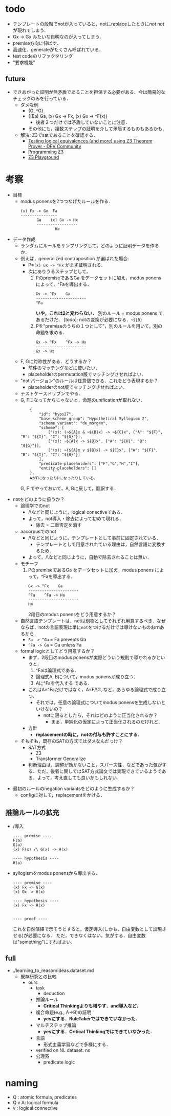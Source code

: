 # todo
* テンプレートの段階でnotが入っていると，notにreplaceしたときにnot notが現れてしまう．
* Gx -> Gx みたいな自明なのが入ってしまう．
* premise方向に伸ばす．
* 高速化．generateがたくさん呼ばれている．
* test codeのリファクタリング
* "要求機能"

## future
* できあがった証明が無矛盾であることを担保する必要がある．今は簡易的なチェックのみを行っている．
    - ダメな例
        - {G, ^G}
        - {(Ea) Ga, (x) Gx -> Fx,  (x) Gx -> ^F(x)}
            - 後者２つだけでは矛盾していないことに注意．
        - その他にも，複数ステップの証明を介して矛盾するものもあるかも．
    - 解決: Z3でsatであることを確認する．
        * [Testing logical equivalences (and more) using Z3 Theorem Prover - DEV Community](https://dev.to/donaldkellett/testing-logical-equivalences-and-more-using-z3-theorem-prover-3k8h)
        * [Programming Z3](https://theory.stanford.edu/~nikolaj/programmingz3.html)
        * [Z3 Playground](https://jfmc.github.io/z3-play/)



# 考察
* 目標
    - modus ponensを2つつなげたルールを作る．
        ```
        (x) Fx -> Gx  Fa
        ----------------
               Ga    (x) Gx -> Hx
               ------------------
                       Ha
        ```
* データ作成
    - ランダムにルールをサンプリングして，どのように証明データを作るか．
    - 例えば，generalized contraposition が選ばれた場合:
        - P=`(x) Gx -> ^Fx` がまず証明される．
        - 次にありうるステップとして，
            1. PのpremiseであるGa をデータセットに加え，modus ponens によって，^Faを導出する．
                ```
                Gx -> ^Fx    Ga
                ----------------------
                ^Fa
                ```
                **いや，これは2と変わらない．** 別のルール = modus ponens であるだけだ．
                [todo]: notの変換が必要になる．`¬${B}`
            2. Pを"premiseのうちの１つとして"，別のルールを用いて，別の命題を求める．
                ```
                Gx -> ^Fx    ^Fx -> Hx
                ----------------------
                Gx -> Hx
                ```
    - F, Gに対称性がある．どうするか？
        - 前件のマッチングなどに使いたい．
        - placeholderのpermutation版でマッチングさせればよい．
    - "not バージョン"のルールは任意個できる．これをどう表現するか？
        - placeholderのnot版でマッチングさせればよい．
    - テストケースドリブンでやる．
    - G, Fになってからじゃないと，命題のunificationが取れない．
        ```
            {
                "id": "hyps27",
                "base_scheme_group": "Hypothetical Syllogism 2",
                "scheme_variant": "de_morgan",
                "scheme": [
                    ["(x): (¬${A}x & ¬${B}x) -> ¬${C}x", {"A": "${F}", "B": "${I}", "C": "${G}"}],
                    ["(x): ¬${A}x -> ${B}x", {"A": "${H}", "B": "${G}"}],
                    ["(x): ¬(${A}x v ${B}x) -> ${C}x", {"A": "${F}", "B": "${I}", "C": "${H}"}]
                ],
                "predicate-placeholders": ["F","G","H","I"],
                "entity-placeholders": []
            },        ```
            AがFになったりHになったりしている．
        ```
        G, F でやっておいて，A, Bに戻して，翻訳する．
- notをどのように扱うか？
    - 論理学でのnot
        - /\などと同じように，logical conectiveである．
        - よって，not導入・除去によって初めて現れる．
            * 除去 = 二重否定を消す
    - aacorpusでのnot
        - /\などと同じように，テンプレートとして事前に固定されている．
            * テンプレートとして用意されれている理由は，自然言語に変換するため．
        - よって，/\などと同じように，自動で除去されることは無い．
    - モチーフ
        1. PのpremiseであるGa をデータセットに加え，modus ponens によって，^Faを導出する．
            ```
            Gx -> ^Fx    Ga
            ----------------------
            ^Fa    ^Fa -> Ha
            ----------------------
            Ha
            ```
            2段目のmodus ponensをどう用意するか？
    - 自然言語テンプレートは，notは別物としてそれぞれ用意するべき．なぜならば，notの言語表現は単に`not`をつけるだけでは導けないものおｍあるから．
        * `Fa -> ^Ga` = Fa prevents Ga
        * `^Fa -> Ga` = Ga unless Fa
    - formal logicとしてどう用意するか？
        - まず，2段目のmodus ponensが実際どういう規則で導かれるかというと，
            1. ^Faは論理式である．
            2. 論理式A, Bについて，modus ponensが成り立つ．
            3. Aに^Faを代入する
            である．
        - これはA=^Faだけではなく，A=F/\G, など，あらゆる論理式で成り立つ．
            * それでは，任意の論理式についてmodus ponensを生成しないといけないの？
                - notに限るとしたら，それはどのように正当化されるか？
                    - まぁ，単純化の仮定によって正当化されるのだけれど．
        - 方針
            - **replacementの時に，notの付与も許すことにする．**
    - そもそも，既存のSATの方式ではダメなんだっけ？
        - SAT方式
            - Z3
            - Transformer Generalize
        - 判断理由は，調整が効かないこと，スパース性，などであった気がする．ただ，後者に関してはSAT方式論文では実現できているようである．よって，考え直しても良いかもしれない．
* 最初のルールのnegation variantsをどのように生成するか？
    - configに対して，replacementをかける．


## 推論ルールの拡充
* \/導入
    ```
    ---- premise ----
    F(a)
    G(a)
    (x) F(x) /\ G(x) -> H(x)

    ---- hypothesis ----
    H(a)

    ```
* syllogismをmodus ponensから導出する．
    ```
    ---- premise ----
    (x) Fx -> G(x)
    (x) Gx -> H(x)

    ---- hypothesis ----
    (x) Fx -> H(x)


    ---- proof ----
    ```
    これを自然演繹で示そうとすると，仮定導入(しかも，自由変数として出現させる)が必要になる．
    ただ，できなくはない，気がする．自由変数は"something"にすればよい．



## full
* ./learning_to_reason/ideas.dataset.md
    * 既存研究との比較
        * ours
            - task
                * deduction
            - 推論ルール
                - **Critical Thinkingよりも増やす．and導入など．**
            - 複合命題(e.g., A->B)の証明
                - **yesにする．RuleTakerではできていなかった．**
            - マルチステップ推論
                - **yesにする．Critical Thinkingではできていなかった．**
            - 言語
                - 形式主義学習などで多様にする．
            - verified on NL dataset: no
            - 公理系
                * predicate logic




# naming
* Q    : atomic formula, predicates
* Q v A: logical formula
* v    : logical connective
